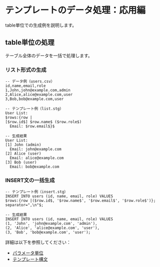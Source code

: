 # テンプレートのデータ処理：応用編

table単位での生成例を説明します。

## table単位の処理

テーブル全体のデータを一括で処理します。

### リスト形式の生成
```
-- データ例（users.csv）
id,name,email,role
1,John,john@example.com,admin
2,Alice,alice@example.com,user
3,Bob,bob@example.com,user

-- テンプレート例（list.stg）
User List:
$rows:{row |
[$row.id$] $row.name$ ($row.role$)
  Email: $row.email$}$

-- 生成結果
User List:
[1] John (admin)
  Email: john@example.com
[2] Alice (user)
  Email: alice@example.com
[3] Bob (user)
  Email: bob@example.com
```

### INSERT文の一括生成
```
-- テンプレート例（insert.stg）
INSERT INTO users (id, name, email, role) VALUES
$rows:{row |($row.id$, '$row.name$', '$row.email$', '$row.role$')}; separator=",\n"$;

-- 生成結果
INSERT INTO users (id, name, email, role) VALUES
(1, 'John', 'john@example.com', 'admin'),
(2, 'Alice', 'alice@example.com', 'user'),
(3, 'Bob', 'bob@example.com', 'user');
```

詳細は以下を参照してください：
- [パラメータ単位](02-processing-units.md.md)
- [テンプレート構文](04-syntax.md)